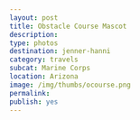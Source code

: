 ```yaml
---
layout: post
title: Obstacle Course Mascot
description:
type: photos
destination: jenner-hanni
category: travels
subcat: Marine Corps
location: Arizona
image: /img/thumbs/ocourse.png
permalink: 
publish: yes
---
```


<p><a href="https://jenner.smugmug.com/Marine-Corps/2008-Obstacle-Course-Mascot-Joke/i-vP9kv3m/0/M/dscf0883-M.jpg">
<img src="https://jenner.smugmug.com/Marine-Corps/2008-Obstacle-Course-Mascot-Joke/i-vP9kv3m/0/M/dscf0883-M.jpg" alt=""></a></p>

<p><a href="https://jenner.smugmug.com/Marine-Corps/2008-Obstacle-Course-Mascot-Joke/i-pWNSXqJ/0/M/dscf0882-M.jpg">
<img src="https://jenner.smugmug.com/Marine-Corps/2008-Obstacle-Course-Mascot-Joke/i-pWNSXqJ/0/M/dscf0882-M.jpg" alt=""></a></p>

<p><a href="https://jenner.smugmug.com/Marine-Corps/2008-Obstacle-Course-Mascot-Joke/i-p92bm3j/0/M/dscf0883a-M.jpg">
<img src="https://jenner.smugmug.com/Marine-Corps/2008-Obstacle-Course-Mascot-Joke/i-p92bm3j/0/M/dscf0883a-M.jpg" alt=""></a></p>

<p><a href="https://jenner.smugmug.com/Marine-Corps/2008-Obstacle-Course-Mascot-Joke/i-2mfJgbq/0/M/dscf0886-M.jpg">
<img src="https://jenner.smugmug.com/Marine-Corps/2008-Obstacle-Course-Mascot-Joke/i-2mfJgbq/0/M/dscf0886-M.jpg" alt=""></a></p>

<p><a href="https://jenner.smugmug.com/Marine-Corps/2008-Obstacle-Course-Mascot-Joke/i-vmhxhq8/0/M/dscf0887-M.jpg">
<img src="https://jenner.smugmug.com/Marine-Corps/2008-Obstacle-Course-Mascot-Joke/i-vmhxhq8/0/M/dscf0887-M.jpg" alt=""></a></p>

<p><a href="https://jenner.smugmug.com/Marine-Corps/2008-Obstacle-Course-Mascot-Joke/i-8D9PrXJ/0/M/dscf0888-M.jpg">
<img src="https://jenner.smugmug.com/Marine-Corps/2008-Obstacle-Course-Mascot-Joke/i-8D9PrXJ/0/M/dscf0888-M.jpg" alt=""></a></p>

<p><a href="https://jenner.smugmug.com/Marine-Corps/2008-Obstacle-Course-Mascot-Joke/i-vJw3XwS/0/M/dscf0884-M.jpg">
<img src="https://jenner.smugmug.com/Marine-Corps/2008-Obstacle-Course-Mascot-Joke/i-vJw3XwS/0/M/dscf0884-M.jpg" alt=""></a></p>

<p><a href="https://jenner.smugmug.com/Marine-Corps/2008-Obstacle-Course-Mascot-Joke/i-G5Ff4Qn/0/M/dscf0891-M.jpg">
<img src="https://jenner.smugmug.com/Marine-Corps/2008-Obstacle-Course-Mascot-Joke/i-G5Ff4Qn/0/M/dscf0891-M.jpg" alt=""></a></p>



